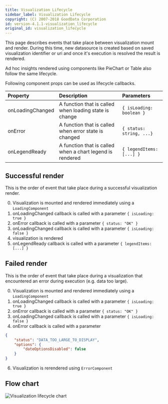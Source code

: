 ```yaml
---
title: Visualization Lifecycle
sidebar_label: Visualization Lifecycle
copyright: (C) 2007-2018 GoodData Corporation
id: version-4.1.1-visualization_lifecycle
original_id: visualization_lifecycle
---
```


This page describes events that take place between visualization mount and render. During this time, new datasource is created based on saved visualization identifier or uri and once it's execution is resolved the result is rendered.

Ad hoc insights rendered using components like PieChart or Table also follow the same lifecycle.

Following component props can be used as lifecycle callbacks.

| Property | Description | Parameters |
| :--- | :--- | :--- |
| onLoadingChanged | A function that is called when loading state is change | ```{ isLoading: boolean }``` |
| onError | A function that is called when error state is changed | ```{ status: string, ...}``` |
| onLegendReady  | A function that is called when a chart legend is rendered | ```{ legendItems: [...] }``` |

## Successful render

This is the order of event that take place during a successful visualization render.

0. Visualization is mounted and rendered immediately using a ```LoadingComponent```
0. onLoadingChanged callback is called with a parameter ```{ isLoading: true }```
0. onError callback is called with a parameter ```{ status: "OK" }```
0. onLoadingChanged callback is called with a parameter ```{ isLoading: false }```
0. visualization is rendered
0. onLegendReady callback is called with a parameter ```{ legendItems: [...] }```

## Failed render

This is the order of event that take place during a visualization that encountered an error during execution (e.g. data too large).

0. Visualization is mounted and rendered immediately using a ```LoadingComponent```
0. onLoadingChanged callback is called with a parameter
```{ isLoading: true }```
0. onError callback is called with a parameter ```{ status: "OK" }```
0. onLoadingChanged callback is called with a parameter ```{ isLoading: false }```
0. onError callback is called with a parameter
```json
{
    "status": "DATA_TOO_LARGE_TO_DISPLAY",
    "options": {
        "dateOptionsDisabled": false
    }
}
```
6. Visualization is rerendered using ```ErrorComponent```

## Flow chart

![Visualization lifecycle chart](assets/visualization_lifecycle.png "Visualization lifecycle chart")
<!-- https://drive.google.com/open?id=1sNjUcs9s0SOn68lIvVtIE3-edw6EMiY_ -->
